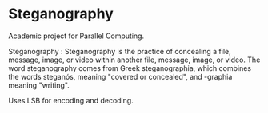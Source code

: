 # Steganography
Academic project for Parallel Computing.

Steganography : Steganography is the practice of concealing a file, message, image, or video within another file, message, image, or video. The word steganography comes from Greek steganographia, which combines the words steganós, meaning "covered or concealed", and -graphia meaning "writing".

Uses LSB for encoding and decoding.

